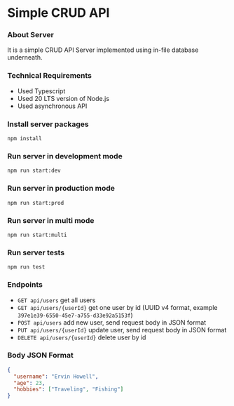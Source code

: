 # Simple CRUD API

### About Server

It is a simple CRUD API Server implemented using in-file database underneath.

### Technical Requirements

- Used Typescript
- Used 20 LTS version of Node.js
- Used asynchronous API

### Install server packages

```
npm install
```

### Run server in development mode

```
npm run start:dev
```

### Run server in production mode

```
npm run start:prod
```

### Run server in multi mode

```
npm run start:multi
```

### Run server tests

```
npm run test
```

### Endpoints

- `GET api/users` get all users
- `GET api/users/{userId}` get one user by id (UUID v4 format, example `397e1e39-6550-45e7-a755-d33e92a5153f`)
- `POST api/users` add new user, send request body in JSON format
- `PUT api/users/{userId}` update user, send request body in JSON format
- `DELETE api/users/{userId}` delete user by id

### Body JSON Format

```json
{
  "username": "Ervin Howell",
  "age": 23,
  "hobbies": ["Traveling", "Fishing"]
}
```
